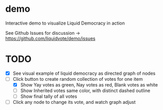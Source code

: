 # demo
Interactive demo to visualize Liquid Democracy in action

See Github Issues for discussion -> https://github.com/liquidvote/demo/issues

# TODO

- [x] See visual example of liquid democracy as directed graph of nodes
- [ ] Click button to create random collection of votes for one item
  - [x] Show Yay votes as green, Nay votes as red, Blank votes as white
  - [ ] Show Inherited votes same color, with distinct dashed outline
  - [ ] Show final tally of all votes
- [ ] Click any node to change its vote, and watch graph adjust
